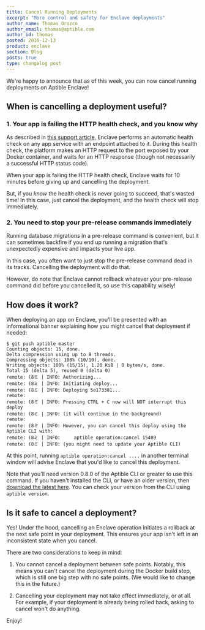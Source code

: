 ```yaml
---
title: Cancel Running Deployments
excerpt: "More control and safety for Enclave deployments"
author_name: Thomas Orozco
author_email: thomas@aptible.com
author_id: thomas
posted: 2016-12-13
product: enclave
section: Blog
posts: true
type: changelog post
---
```


We're happy to announce that as of this week, you can now cancel running
deployments on Aptible Enclave!

## When is cancelling a deployment useful?

### 1. Your app is failing the HTTP health check, and you know why

As described in [this support article][0], Enclave performs an automatic health
check on any app service with an endpoint attached to it. During this health
check, the platform makes an HTTP request to the port exposed by your Docker
container, and waits for an HTTP response (though not necessarily a successful
HTTP status code).

When your app is failing the HTTP health check, Enclave waits for 10 minutes
before giving up and cancelling the deployment.

But, if you _know_ the health check is never going to succeed, that's wasted
time! In this case, just cancel the deployment, and the health check will stop
immediately.

### 2. You need to stop your pre-release commands immediately

Running database migrations in a pre-release command is convenient, but it can
sometimes backfire if you end up running a migration that's unexpectedly
expensive and impacts your live app.

In this case, you often want to just stop the pre-release command dead in its
tracks. Cancelling the deployment will do that.

However, do note that Enclave cannot rollback whatever your pre-release command
did before you cancelled it, so use this capability wisely!

## How does it work?

When deploying an app on Enclave, you'll be presented with an informational
banner explaining how you might cancel that deployment if needed:

```
$ git push aptible master
Counting objects: 15, done.
Delta compression using up to 8 threads.
Compressing objects: 100% (10/10), done.
Writing objects: 100% (15/15), 1.20 KiB | 0 bytes/s, done.
Total 15 (delta 5), reused 0 (delta 0)
remote: (8ミ | INFO: Authorizing...
remote: (8ミ | INFO: Initiating deploy...
remote: (8ミ | INFO: Deploying 5e173381...
remote:
remote: (8ミ | INFO: Pressing CTRL + C now will NOT interrupt this deploy
remote: (8ミ | INFO: (it will continue in the background)
remote:
remote: (8ミ | INFO: However, you can cancel this deploy using the Aptible CLI with:
remote: (8ミ | INFO:     aptible operation:cancel 15489
remote: (8ミ | INFO: (you might need to update your Aptible CLI)
```

At this point, running `aptible operation:cancel ....` in another terminal
window will advise Enclave that you'd like to cancel this deployment.

Note that you'll need version 0.8.0 of the Aptible CLI or greater to use
this command. If you haven't installed the CLI, or have an older version, then
[download the latest here][1]. You can check your version from the CLI using
`aptible version`.

## Is it safe to cancel a deployment?

Yes! Under the hood, cancelling an Enclave operation initiates a rollback at
the next safe point in your deployment. This ensures your app isn't left in an
inconsistent state when you cancel.

There are two considerations to keep in mind:

  1. You cannot cancel a deployment between safe points. Notably, this means
     you can't cancel the deployment during the Docker build step, which is
     still one big step with no safe points. (We would like to change this in
     the future.)

  2. Cancelling your deployment may not take effect immediately, or at all. For
     example, if your deployment is already being rolled back, asking to cancel
     won't do anything.

Enjoy!

[0]: https://www.aptible.com/support/topics/troubleshooting/health-check-failed/
[1]: https://www.aptible.com/support/toolbelt/
